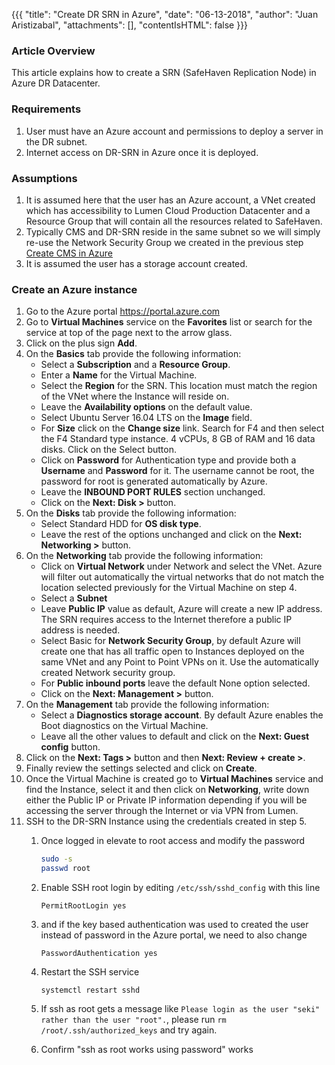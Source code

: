{{{
  "title": "Create DR SRN in Azure",
  "date": "06-13-2018",
  "author": "Juan Aristizabal",
  "attachments": [],
  "contentIsHTML": false
}}}

### Article Overview
This article explains how to create a SRN (SafeHaven Replication Node) in Azure DR Datacenter.

### Requirements
1. User must have an Azure account and permissions to deploy a server in the DR subnet.
2. Internet access on DR-SRN in Azure once it is deployed.

### Assumptions
1. It is assumed here that the user has an Azure account, a VNet created which has accessibility to Lumen Cloud Production Datacenter and a Resource Group that will contain all the resources related to SafeHaven.
2. Typically CMS and DR-SRN reside in the same subnet so we will simply re-use the Network Security Group we created in the previous step [Create CMS in Azure](CreateCMSAzure.md)
3. It is assumed the user has a storage account created.

### Create an Azure instance
1. Go to the Azure portal https://portal.azure.com 
2. Go to **Virtual Machines** service on the **Favorites** list or search for the service at top of the page next to the arrow glass.
3. Click on  the plus sign **Add**.
4. On the **Basics** tab provide the following information: 
    * Select a **Subscription** and a **Resource Group**. 
    * Enter a  **Name** for the Virtual Machine.
    * Select the **Region** for the SRN. This location must match the region of the VNet where the Instance will reside on. 
    * Leave the **Availability options** on the default value.
    * Select Ubuntu Server 16.04 LTS on the **Image** field.
    * For **Size** click on the **Change size** link. Search for F4 and then select the F4 Standard type instance. 4 vCPUs, 8 GB of RAM and 16 data disks. Click on the Select button. 
    * Click on **Password** for Authentication type and provide both a **Username** and **Password** for it.  The username cannot be root, the password for root is generated automatically by Azure.
    * Leave the **INBOUND PORT RULES** section unchanged.     
    * Click on the **Next: Disk >** button.
5. On the **Disks** tab provide the following information:
   * Select Standard HDD for **OS disk type**.
   * Leave the rest of the options unchanged and click on the **Next: Networking >** button.
6. On the **Networking** tab provide the following information:
   * Click on **Virtual Network** under Network and select the VNet. Azure will filter out automatically the virtual networks that do not match the location selected previously for the Virtual Machine on step 4.
   * Select a **Subnet** 
   * Leave **Public IP** value as default, Azure will create a new IP address. The SRN requires access to the Internet therefore a public IP address is needed.
   * Select Basic for **Network Security Group**, by default Azure will create one that has all traffic open to Instances deployed on the same VNet and any Point to Point VPNs on it. Use the automatically created Network security group.
   * For **Public inbound ports** leave the default None option selected.
   * Click on the **Next: Management >** button.
7. On the **Management** tab provide the following information:
   * Select a **Diagnostics storage account**. By default Azure enables the Boot diagnostics on the Virtual Machine.
   * Leave all the other values to default and click on the **Next: Guest config** button.
8. Click on the **Next: Tags >** button and then **Next: Review + create >**.
9. Finally review the settings selected and click on **Create**.
10. Once the Virtual Machine is created go to **Virtual Machines** service and find the Instance, select it and then click on **Networking**, write down either the Public IP or Private IP information depending if you will be accessing the server through the Internet or via VPN from Lumen.
11. SSH to the DR-SRN Instance using the credentials created in step 5.  
    1. Once logged in elevate to root access and modify the password  
    
        ```bash
        sudo -s
        passwd root
        ```
    
    2. Enable SSH root login by editing `/etc/ssh/sshd_config` with this line  

        ```
        PermitRootLogin yes
        ```  

    3. and if the key based authentication was used to created the user instead of password in the Azure portal, we need to also change
        ```
        PasswordAuthentication yes
        ```
    4. Restart the SSH service  
        ```
        systemctl restart sshd
        ```  
    5. If ssh as root gets a message like `Please login as the user "seki" rather than the user "root".`, please run `rm /root/.ssh/authorized_keys` and try again.
    6. Confirm "ssh as root works using password" works
